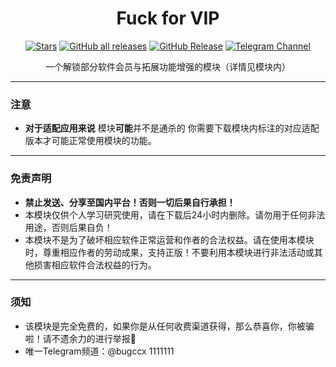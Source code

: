 <div align="center">

# Fuck for VIP

[![Stars](https://img.shields.io/github/stars/Xposed-Modules-Repo/com.bug.hookvip?label=stars)](https://github.com/Xposed-Modules-Repo/com.bug.hookvip)
<a href="https://github.com/Xposed-Modules-Repo/com.bug.hookvip/releases"><img alt="GitHub all releases" src="https://img.shields.io/github/downloads/Xposed-Modules-Repo/com.bug.hookvip/total?label=Downloads"></a>
[![GitHub Release](https://img.shields.io/github/v/release/Xposed-Modules-Repo/com.bug.hookvip)](https://github.com/Xposed-Modules-Repo/com.bug.hookvip/releases)
<a href="https://t.me/bugccx"><img alt="Telegram Channel" src="https://img.shields.io/badge/Telegram-频道-blue.svg?logo=telegram"></a>  

一个解锁部分软件会员与拓展功能增强的模块（详情见模块内）

</div>

----

### 注意
- **对于适配应用来说** 模块**可能**并不是通杀的 你需要下载模块内标注的对应适配版本才可能正常使用模块的功能。

----

### 免责声明
- **禁止发送、分享至国内平台！否则一切后果自行承担！**
- 本模块仅供个人学习研究使用，请在下载后24小时内删除。请勿用于任何非法用途，否则后果自负！
- 本模块不是为了破坏相应软件正常运营和作者的合法权益。请在使用本模块时，尊重相应作者的劳动成果，支持正版！不要利用本模块进行非法活动或其他损害相应软件合法权益的行为。

----

### 须知
- 该模块是完全免费的，如果你是从任何收费渠道获得，那么恭喜你，你被骗啦！请不遗余力的进行举报🔆
- 唯一Telegram频道：@bugccx
1111111
